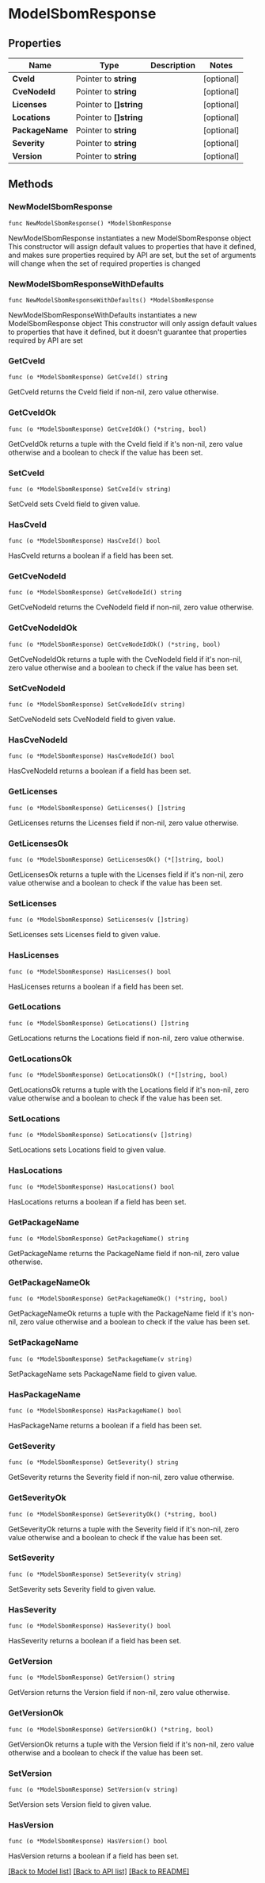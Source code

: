 # ModelSbomResponse

## Properties

Name | Type | Description | Notes
------------ | ------------- | ------------- | -------------
**CveId** | Pointer to **string** |  | [optional] 
**CveNodeId** | Pointer to **string** |  | [optional] 
**Licenses** | Pointer to **[]string** |  | [optional] 
**Locations** | Pointer to **[]string** |  | [optional] 
**PackageName** | Pointer to **string** |  | [optional] 
**Severity** | Pointer to **string** |  | [optional] 
**Version** | Pointer to **string** |  | [optional] 

## Methods

### NewModelSbomResponse

`func NewModelSbomResponse() *ModelSbomResponse`

NewModelSbomResponse instantiates a new ModelSbomResponse object
This constructor will assign default values to properties that have it defined,
and makes sure properties required by API are set, but the set of arguments
will change when the set of required properties is changed

### NewModelSbomResponseWithDefaults

`func NewModelSbomResponseWithDefaults() *ModelSbomResponse`

NewModelSbomResponseWithDefaults instantiates a new ModelSbomResponse object
This constructor will only assign default values to properties that have it defined,
but it doesn't guarantee that properties required by API are set

### GetCveId

`func (o *ModelSbomResponse) GetCveId() string`

GetCveId returns the CveId field if non-nil, zero value otherwise.

### GetCveIdOk

`func (o *ModelSbomResponse) GetCveIdOk() (*string, bool)`

GetCveIdOk returns a tuple with the CveId field if it's non-nil, zero value otherwise
and a boolean to check if the value has been set.

### SetCveId

`func (o *ModelSbomResponse) SetCveId(v string)`

SetCveId sets CveId field to given value.

### HasCveId

`func (o *ModelSbomResponse) HasCveId() bool`

HasCveId returns a boolean if a field has been set.

### GetCveNodeId

`func (o *ModelSbomResponse) GetCveNodeId() string`

GetCveNodeId returns the CveNodeId field if non-nil, zero value otherwise.

### GetCveNodeIdOk

`func (o *ModelSbomResponse) GetCveNodeIdOk() (*string, bool)`

GetCveNodeIdOk returns a tuple with the CveNodeId field if it's non-nil, zero value otherwise
and a boolean to check if the value has been set.

### SetCveNodeId

`func (o *ModelSbomResponse) SetCveNodeId(v string)`

SetCveNodeId sets CveNodeId field to given value.

### HasCveNodeId

`func (o *ModelSbomResponse) HasCveNodeId() bool`

HasCveNodeId returns a boolean if a field has been set.

### GetLicenses

`func (o *ModelSbomResponse) GetLicenses() []string`

GetLicenses returns the Licenses field if non-nil, zero value otherwise.

### GetLicensesOk

`func (o *ModelSbomResponse) GetLicensesOk() (*[]string, bool)`

GetLicensesOk returns a tuple with the Licenses field if it's non-nil, zero value otherwise
and a boolean to check if the value has been set.

### SetLicenses

`func (o *ModelSbomResponse) SetLicenses(v []string)`

SetLicenses sets Licenses field to given value.

### HasLicenses

`func (o *ModelSbomResponse) HasLicenses() bool`

HasLicenses returns a boolean if a field has been set.

### GetLocations

`func (o *ModelSbomResponse) GetLocations() []string`

GetLocations returns the Locations field if non-nil, zero value otherwise.

### GetLocationsOk

`func (o *ModelSbomResponse) GetLocationsOk() (*[]string, bool)`

GetLocationsOk returns a tuple with the Locations field if it's non-nil, zero value otherwise
and a boolean to check if the value has been set.

### SetLocations

`func (o *ModelSbomResponse) SetLocations(v []string)`

SetLocations sets Locations field to given value.

### HasLocations

`func (o *ModelSbomResponse) HasLocations() bool`

HasLocations returns a boolean if a field has been set.

### GetPackageName

`func (o *ModelSbomResponse) GetPackageName() string`

GetPackageName returns the PackageName field if non-nil, zero value otherwise.

### GetPackageNameOk

`func (o *ModelSbomResponse) GetPackageNameOk() (*string, bool)`

GetPackageNameOk returns a tuple with the PackageName field if it's non-nil, zero value otherwise
and a boolean to check if the value has been set.

### SetPackageName

`func (o *ModelSbomResponse) SetPackageName(v string)`

SetPackageName sets PackageName field to given value.

### HasPackageName

`func (o *ModelSbomResponse) HasPackageName() bool`

HasPackageName returns a boolean if a field has been set.

### GetSeverity

`func (o *ModelSbomResponse) GetSeverity() string`

GetSeverity returns the Severity field if non-nil, zero value otherwise.

### GetSeverityOk

`func (o *ModelSbomResponse) GetSeverityOk() (*string, bool)`

GetSeverityOk returns a tuple with the Severity field if it's non-nil, zero value otherwise
and a boolean to check if the value has been set.

### SetSeverity

`func (o *ModelSbomResponse) SetSeverity(v string)`

SetSeverity sets Severity field to given value.

### HasSeverity

`func (o *ModelSbomResponse) HasSeverity() bool`

HasSeverity returns a boolean if a field has been set.

### GetVersion

`func (o *ModelSbomResponse) GetVersion() string`

GetVersion returns the Version field if non-nil, zero value otherwise.

### GetVersionOk

`func (o *ModelSbomResponse) GetVersionOk() (*string, bool)`

GetVersionOk returns a tuple with the Version field if it's non-nil, zero value otherwise
and a boolean to check if the value has been set.

### SetVersion

`func (o *ModelSbomResponse) SetVersion(v string)`

SetVersion sets Version field to given value.

### HasVersion

`func (o *ModelSbomResponse) HasVersion() bool`

HasVersion returns a boolean if a field has been set.


[[Back to Model list]](../README.md#documentation-for-models) [[Back to API list]](../README.md#documentation-for-api-endpoints) [[Back to README]](../README.md)


